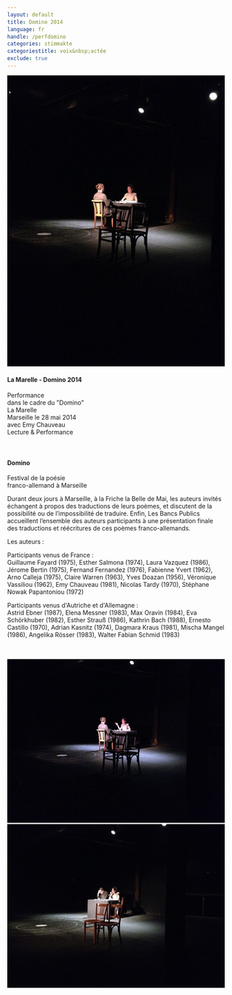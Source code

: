 ```yaml
---
layout: default
title: Domino 2014
language: fr
handle: /perfdomino
categories: stimmakte
categoriestitle: voix&nbsp;actée
exclude: true
---
```


<a rel="lightbox" data-lightbox="example-1" href="/galeries/performance-domino/Image02.jpg" title="Performance Domino 2014"><img src="/galeries/performance-domino/Image02.jpg" alt="Performance Traces of History 2014" class="img-left"></a>
#### La Marelle - Domino 2014  
  
Performance  
dans le cadre du "Domino"  
La Marelle  
Marseille le 28 mai 2014  
avec Emy Chauveau  
Lecture & Performance  
<br style="clear:both" />
<br style="clear:both" />

#### Domino  
  
Festival de la poésie  
franco-allemand à Marseille    
  
Durant deux jours à Marseille, à la Friche la Belle de Mai, les auteurs invités échangent à propos des traductions de leurs poèmes, et discutent de la possibilité ou de l’impossibilité de traduire. Enfin, Les Bancs Publics accueillent l’ensemble des auteurs participants à une présentation finale des traductions et réécritures de ces poèmes franco-allemands.  

Les auteurs :  
  
Participants venus de France :   
Guillaume Fayard (1975), Esther Salmona (1974), Laura Vazquez (1986), Jérome Bertin (1975), Fernand Fernandez (1976), Fabienne Yvert (1962), Arno Calleja (1975), Claire Warren (1963), Yves Doazan (1956), Véronique Vassiliou (1962), Emy Chauveau (1981), Nicolas Tardy (1970), Stéphane Nowak Papantoniou (1972)  
  
Participants venus d'Autriche et d'Allemagne :  
Astrid Ebner (1987), Elena Messner (1983), Max Oravin (1984), Eva Schörkhuber (1982), Esther Strauß (1986), Kathrin Bach (1988), Ernesto Castillo (1970), Adrian Kasnitz (1974), Dagmara Kraus (1981), Mischa Mangel (1986), Angelika Rösser (1983), Walter Fabian Schmid (1983)  

<br style="clear:both" />
<br style="clear:both" />
<a rel="lightbox" data-lightbox="example-1" href="/galeries/performance-domino/Image01.jpg" title="Performance Domino 1"><img src="/galeries/performance-domino/Image01.jpg" alt="Performance Domino 1" class="img-left2"></a>
<a rel="lightbox" data-lightbox="example-1" href="/galeries/performance-domino/Image03.jpg" title="Performance Domino 2"><img src="/galeries/performance-domino/Image03.jpg" alt="Performance Domino 2" class="img-right2"></a>

<br style="clear:both" />
<br style="clear:both" />


